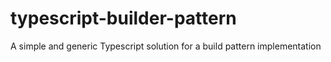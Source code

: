 # typescript-builder-pattern
A simple and generic Typescript solution for a build pattern implementation
